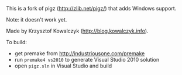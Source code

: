 This is a fork of pigz (http://zlib.net/pigz/) that adds Windows
support.

Note: it doesn't work yet.

Made by Krzysztof Kowalczyk (http://blog.kowalczyk.info).

To build:
 - get premake from http://industriousone.com/premake
 - run `premake4 vs2010` to generate Visual Studio 2010 solution
 - open `pigz.sln` in Visual Studio and build

